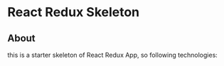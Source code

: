 # **React Redux Skeleton**

## About
this is a starter skeleton of React Redux App, so following technologies: